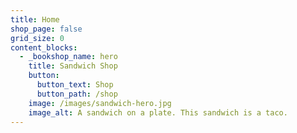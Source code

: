 ```yaml
---
title: Home
shop_page: false
grid_size: 0
content_blocks:
  - _bookshop_name: hero
    title: Sandwich Shop
    button:
      button_text: Shop
      button_path: /shop
    image: /images/sandwich-hero.jpg
    image_alt: A sandwich on a plate. This sandwich is a taco.
---
```

